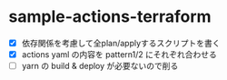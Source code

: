 # sample-actions-terraform

- [x] 依存関係を考慮して全plan/applyするスクリプトを書く
- [x] actions yaml の内容を pattern1/2 にそれぞれ合わせる
- [ ] yarn の build & deploy が必要ないので削る